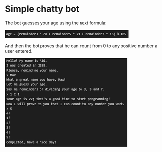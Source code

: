 # Simple chatty bot
The bot guesses your age using the next formula:

![picture](https://github.com/Yury-Borovoy/Simple_Chatty_Bot/blob/master/age.jpg)

And then the bot proves that he can count from 0 to any positive number a user entered.

![picture](https://github.com/Yury-Borovoy/Simple_Chatty_Bot/blob/master/counting.jpg)
